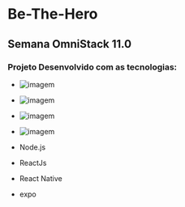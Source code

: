 # Be-The-Hero

## Semana OmniStack 11.0

### Projeto Desenvolvido com as tecnologias:

- ![imagem](https://walde.co/wp-content/uploads/2016/09/nodejs_logo.png)
- ![imagem](https://www.luiztools.com.br/wp-content/uploads/2020/06/reactJS.png)
- ![imagem](https://fei.edu.br/~gwachs/disciplinas/CC4670/slides/Aula05/slides/images/react_native_logo.png)
- ![imagem](https://repository-images.githubusercontent.com/65750241/79017180-d4ce-11e9-9955-3f0a7be00c7a)



- Node.js 
- ReactJs
- React Native
- expo
 
